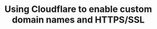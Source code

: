 ---
categories: ["Guides"]
tags: ["HTTPS/SSL", "Custom Domain", "Cloudflare"]
weight: 1
title: "Using Cloudflare to enable custom domain names and HTTPS/SSL"
linkTitle: "Cloudflare"
---